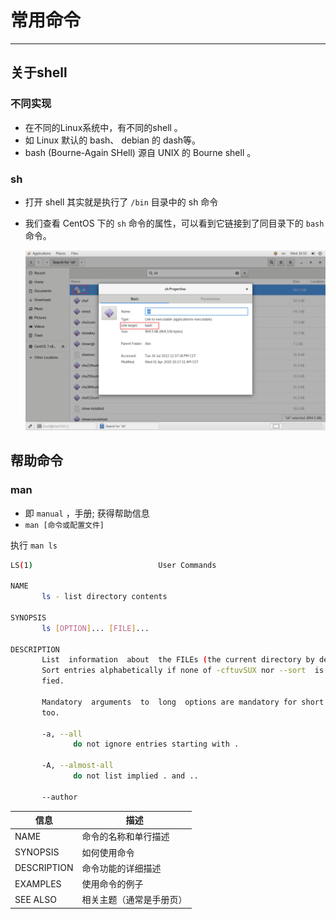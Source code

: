 # 常用命令

---

## 关于shell

### 不同实现

- 在不同的Linux系统中，有不同的shell 。
- 如 Linux 默认的 bash、 debian 的 dash等。
- bash (Bourne-Again SHell) 源自 UNIX 的 Bourne shell 。

### sh

- 打开 shell 其实就是执行了 `/bin` 目录中的 sh 命令

- 我们查看 CentOS 下的 `sh` 命令的属性，可以看到它链接到了同目录下的 `bash` 命令。

  ![image-20220727165639706](常用命令/image-20220727165639706.png)

## 帮助命令

### man

- 即 `manual` ，手册; 获得帮助信息
- `man [命令或配置文件]`

执行 `man ls` 

```sh
LS(1)                            User Commands                           LS(1)

NAME
       ls - list directory contents

SYNOPSIS
       ls [OPTION]... [FILE]...

DESCRIPTION
       List  information  about  the FILEs (the current directory by default).
       Sort entries alphabetically if none of -cftuvSUX nor --sort  is  speci‐
       fied.

       Mandatory  arguments  to  long  options are mandatory for short options
       too.

       -a, --all
              do not ignore entries starting with .

       -A, --almost-all
              do not list implied . and ..

       --author

```

| 信息        | 描述                     |
| ----------- | ------------------------ |
| NAME        | 命令的名称和单行描述     |
| SYNOPSIS    | 如何使用命令             |
| DESCRIPTION | 命令功能的详细描述       |
| EXAMPLES    | 使用命令的例子           |
| SEE ALSO    | 相关主题（通常是手册页） |

